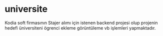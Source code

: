 # universite
Kodia soft firmasının Stajer alımı için istenen backend projesi olup projenin hedefi üniversiteni ögrenci ekleme görüntüleme vb işlemleri yapmaktadır. 
